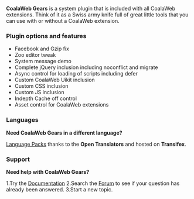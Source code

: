 **CoalaWeb Gears** is a system plugin that is included with all CoalaWeb extensions. Think of it as a Swiss army knife full of great little tools that you can use with or without a CoalaWeb extension.

### Plugin options and features
- Facebook and Gzip fix
- Zoo editor tweak
- System message demo
- Complete jQuery inclusion including noconflict and migrate
- Async control for loading of scripts including defer
- Custom CoalaWeb Uikit inclusion
- Custom CSS inclusion
- Custom JS inclusion
- Indepth Cache off control
- Asset control for CoalaWeb extensions


### Languages

**Need CoalaWeb Gears in a different language?**

[Language Packs](https://coalaweb.com/downloads/language-packs/joomla-extensions) thanks to the **Open Translators** and hosted on **Transifex**.

### Support

**Need help with CoalaWeb Gears?**

1.Try the [Documentation](https://coalaweb.com/support/documentation/category/extensions)
2.Search the [Forum](https://coalaweb.com/forum/index) to see if your question has already been answered. 
3.Start a new topic.
 